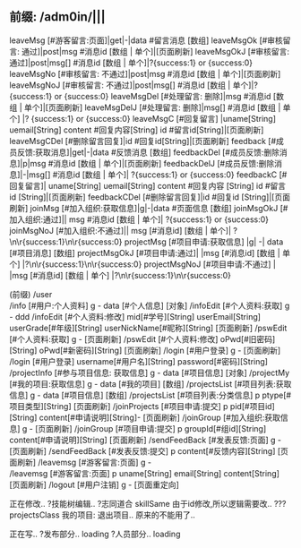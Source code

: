 前缀: /adm0in/|||
-----
leaveMsg [#游客留言:页面]|get|-|data #留言消息 [数组]
leaveMsgOk [#审核留言: 通过]|post|msg #消息id [数组 | 单个]|[页面刷新]
leaveMsgOkJ [#审核留言: 通过]|post|msg[] #消息id [数组 | 单个]|?{success:1} or {success:0}
leaveMsgNo [#审核留言: 不通过]|post|msg #消息id [数组 | 单个]|[页面刷新]
leaveMsgNoJ [#审核留言: 不通过]|post|msg[] #消息id [数组 | 单个]|?{success:1} or {success:0}
leaveMsgDel [#处理留言: 删除]|msg #消息id [数组 | 单个]|[页面刷新]
leaveMsgDelJ [#处理留言: 删除]|msg[] #消息id [数组 | 单个]	|? {success:1} or {success:0}
leaveMsgC [#回复留言]	|uname[String] uemail[String] content #回复内容[String] id #留言id[String]|[页面刷新]
leaveMsgCDel [#删除留言回复]|id #回复id[String]|[页面刷新]
feedback [#成员反馈:获取消息]|get|-|data #反馈消息 [数组]
feedbackDel [#成员反馈:删除消息]|p|msg #消息id [数组 | 单个]|[页面刷新]
feedbackDelJ [#成员反馈:删除消息]|-|msg[]  #消息id [数组 | 单个]|	?{success:1} or {success:0}
feedbackC  [#回复留言]|	uname[String] uemail[String] content #回复内容 [String] id #留言id [String]|[页面刷新]
feedbackCDel [#删除留言回复]|id #回复id [String]|[页面刷新]
joinMsg [#加入组织:获取信息]|g|-|data #页面信息 [数组]
joinMsgOkJ [#加入组织:通过]||	msg #消息id [数组 | 单个]|	?{success:1} or {success:0}
joinMsgNoJ [#加入组织:不通过]||	msg [#消息id] [数组 | 单个]|	?\n\r{success:1}\n\r{success:0}
projectMsg [#项目申请:获取信息]	|g|	-|	data [#项目消息] [数组]
projectMsgOkJ [#项目申请:通过]|		|msg [#消息id] [数组 | 单个]	|?\n\r{success:1}\n\r{success:0}
projectMsgNoJ [#项目申请:不通过] | |msg [#消息id] [数组 | 单个]	|?\n\r{success:1}\n\r{success:0}
			
(前缀)  /user			
/info
[#用户:个人资料]	g	-	data
[#个人信息]
[对象]
/infoEdit
[#个人资料:获取]	g	-	ddd
/infoEdit
[#个人资料:修改]		mid[#学号][String]
userEmail[String]
userGrade[#年级][String]
userNickName[#昵称][String]
	[页面刷新]
/pswEdit
[#个人资料:获取]	g	-	[页面刷新]
/pswEdit
[#个人资料:修改]		oPwd[#旧密码][String]
oPwd[#新密码][String]
	[页面刷新]
/login
[#用户登录]	g	-	[页面刷新]
/login
[#用户登录]		username[#用户名][String]
password[#密码][String]	
/projectInfo 
[#参与项目信息:
获取信息]	g	-	data
[#项目信息]
[对象]
/projectMy
[#我的项目:获取信息]	g	-	data
[#我的项目]
[数组]
/projectsList
[#项目列表:获取信息]	g	-	data
[#项目信息]
[数组]
/projectsList
[#项目列表:分类信息]	p	ptype[#项目类型][String]	[页面刷新]
/joinProjects
[#项目申请:提交]	p	pid[#项目id][String]
content[#申请说明][String]-	[页面刷新]
/joinGroup
[#加入组织:获取信息]	g	-	[页面刷新]
/joinGroup
[#项目申请:提交]	p	groupId[#组id][String]
content[#申请说明][String]	[页面刷新]
/sendFeedBack
[#发表反馈:页面]	g	-	[页面刷新]
/sendFeedBack
[#发表反馈:提交]	p	content[#反馈内容][String]	[页面刷新]
/leavemsg
[#游客留言:页面]	g	-	
/leavemsg
[#游客留言:页面]	p	uname[String]
email[String]
content[String]	[页面刷新]
/logout
[#用户注销]	g	-	[页面重定向]
			
			
			
			
			
			
			
			
			
			
			
			
			
			
			
			
			
			
			




正在修改..
?技能树编辑..  ?志同道合  skillSame   由于id修改,所以逻辑需要改..
??? projectsClass  我的项目: 退出项目.. 原来的不能用了..

正在写..
?发布部分..     loading
?人员部分..     loading
